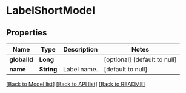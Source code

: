 # LabelShortModel
## Properties

| Name | Type | Description | Notes |
|------------ | ------------- | ------------- | -------------|
| **globalId** | **Long** |  | [optional] [default to null] |
| **name** | **String** | Label name. | [default to null] |

[[Back to Model list]](../README.md#documentation-for-models) [[Back to API list]](../README.md#documentation-for-api-endpoints) [[Back to README]](../README.md)

